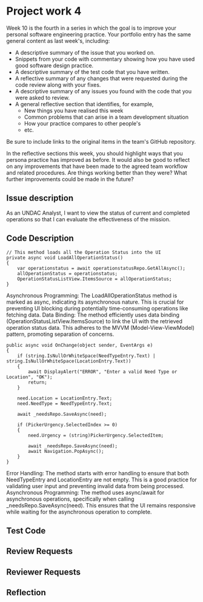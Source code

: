 # Project work 4

Week 10 is the fourth in a series in which the goal is to improve your 
personal software engineering practice. Your portfolio entry has the same general content
as last week's, including:

* A descriptive summary of the issue that you worked on.
* Snippets from your code with commentary showing how you have used good software design 
  practice.
* A descriptive summary of the test code that you have written.
* A reflective summary of any changes that were requested during the code review along 
  with your fixes.
* A descriptive summary of any issues you found with the code that you were asked to review.
* A general reflective section that identifies, for example,
  * New things you have realised this week
  * Common problems that can arise in a team development situation
  * How your practice compares to other people's
  * etc.

Be sure to include links to the original items in the team's GitHub repository.

In the reflective sections this week, you should highlight ways that you persona practice
has improved as before. It would also be good to reflect on any improvements that have
been made to the agreed team workflow and related procedures. Are things working
better than they were? What further improvements could be made in the future?


## Issue description
As an UNDAC Analyst, I want to view the status of current and completed operations so that I can evaluate the effectiveness of the mission.

## Code Description
```
// This method loads all the Operation Status into the UI
private async void LoadAllOperationStatus()
{
    var operationstatus = await operationstatusRepo.GetAllAsync();
    allOperationStatus = operationstatus;
    OperationStatusListView.ItemsSource = allOperationStatus;
}
```
Asynchronous Programming: The LoadAllOperationStatus method is marked as async, indicating its asynchronous nature. This is crucial for preventing UI blocking during potentially time-consuming operations like fetching data.
Data Binding: The method efficiently uses data binding (OperationStatusListView.ItemsSource) to link the UI with the retrieved operation status data. This adheres to the MVVM (Model-View-ViewModel) pattern, promoting separation of concerns. 

```
public async void OnChange(object sender, EventArgs e)
{
    if (string.IsNullOrWhiteSpace(NeedTypeEntry.Text) | string.IsNullOrWhiteSpace(LocationEntry.Text))
    {
        await DisplayAlert("ERROR", "Enter a valid Need Type or Location", "OK");
        return;
    }

    need.Location = LocationEntry.Text;
    need.NeedType = NeedTypeEntry.Text;

    await _needsRepo.SaveAsync(need);

    if (PickerUrgency.SelectedIndex >= 0)
    {
        need.Urgency = (string)PickerUrgency.SelectedItem;

        await _needsRepo.SaveAsync(need);
        await Navigation.PopAsync();
    }
}

```
Error Handling: The method starts with error handling to ensure that both NeedTypeEntry and LocationEntry are not empty. This is a good practice for validating user input and preventing invalid data from being processed.
Asynchronous Programming: The method uses async/await for asynchronous operations, specifically when calling _needsRepo.SaveAsync(need). This ensures that the UI remains responsive while waiting for the asynchronous operation to complete.

## Test Code

## Review Requests

## Reviewer Requests

## Reflection
